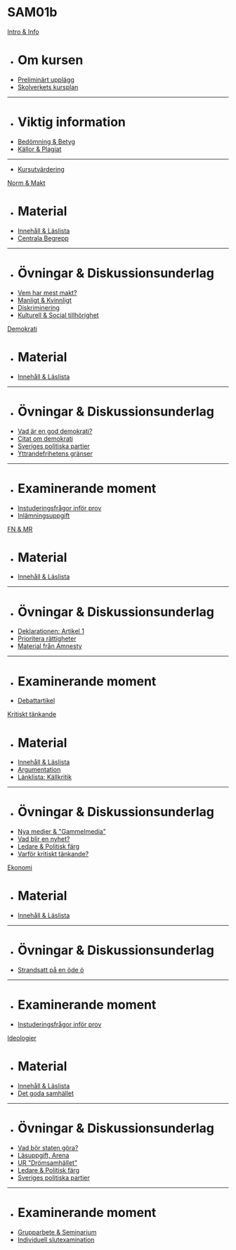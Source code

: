 <script async defer src="//hypothes.is/embed.js"></script>

# SAM01b

[Intro & Info]()

  * # Om kursen
  * [Preliminärt upplägg](1_intro/planering_kursens_upplagg.md)
  * [Skolverkets kursplan](1_intro/kursplan.md)
  - - - -
  * # Viktig information
  * [Bedömning & Betyg](1_intro/bedomning.md)
  * [Källor & Plagiat](1_intro/kallhantering.md)
  - - - -
  * [Kursutvärdering](kursutvardering.md)
  
[Norm & Makt]()

  * # Material
  * [Innehåll & Läslista](4_norm/material/innehall_laslista_norm_makt.md)
  * [Centrala Begrepp](4_norm/material/struktur_centrala_begrepp.md)
  - - - -
  * # Övningar & Diskussionsunderlag
  * [Vem har mest makt?](4_norm/diskussionsunderlag/vem_har_mest_makt.md)
  * [Manligt & Kvinnligt](4_norm/diskussionsunderlag/genus_manligt_kvinnligt_ovning.md)
  * [Diskriminering](4_norm/diskussionsunderlag/diskriminering.md)
  * [Kulturell & Social tillhörighet](4_norm/diskussionsunderlag/kulturell_och_social_tillhorighet.md)

[Demokrati]()

  * # Material
  * [Innehåll & Läslista](3_demokrati/material/innehall_laslista_demokrati.md)
  - - - -
  * # Övningar & Diskussionsunderlag
  * [Vad är en god demokrati?](3_demokrati/ovningar/demokrati_diskussionsfragor.md)
  * [Citat om demokrati](3_demokrati/ovningar/citat_tankar_demokrati.md)
  * [Sveriges politiska partier](3_demokrati/ovningar/sv_politiska_partier.md)
  * [Yttrandefrihetens gränser](3_demokrati/ovningar/yttrandefrihet_ovning.md)
  <!--  * [Die Welle (Film)](3_demokrati/ovningar/die_welle.md) -->
  - - - -
  * # Examinerande moment
  * [Instuderingsfrågor inför prov](3_demokrati/examinerande_moment/instuderingsfragor_demokrati.md)
  * [Inlämningsuppgift](3_demokrati/examinerande_moment/inlamning_demokrati.md)
  
[FN & MR]()

  * # Material
  * [Innehåll & Läslista](7_fn_mr/material/innehall_laslista_fn_mr.md)
  - - - -
  * # Övningar & Diskussionsunderlag
  * [Deklarationen: Artikel 1](7_fn_mr/diskussion_ovningar/forsta_artikeln_diskussion.md)
  * [Prioritera rättigheter](7_fn_mr/diskussion_ovningar/rattigheter_prio.md)
  * [Material från Amnesty](7_fn_mr/diskussion_ovningar/amnesty.md)
  - - - -
  * # Examinerande moment
  * [Debattartikel](7_fn_mr/examinerande_moment/debattartikel_mr.md)

[Kritiskt tänkande]()

  * # Material
  * [Innehåll & Läslista](2_kritiskt_tankande/material/innehall_laslista_kritiskt_tankande.md)
  * [Argumentation](2_kritiskt_tankande/material/argumentation.md)
  * [Länklista: Källkritik](2_kritiskt_tankande/material/kallkritik.md)
  - - - -
  * # Övningar & Diskussionsunderlag
  * [Nya medier & "Gammelmedia"](2_kritiskt_tankande/ovningar/bloggar_gammelmedia.md)
  * [Vad blir en nyhet?](2_kritiskt_tankande/ovningar/vad_blir_en_nyhet.md)
  * [Ledare & Politisk färg](2_kritiskt_tankande/ovningar/ledare_politisk_farg.md)
  * [Varför kritiskt tänkande?](2_kritiskt_tankande/ovningar/ovning_kritiskt_tankande.md)

[Ekonomi]()

  * # Material
  * [Innehåll & Läslista](5_ekonomi/material/innehall_laslista_ekonomi.md)
  - - - -
  * # Övningar & Diskussionsunderlag
  * [Strandsatt på en öde ö](5_ekonomi/ovningsuppgifter/ekonomi_ovning_ode_o.md)
  - - - -
  * # Examinerande moment
  * [Instuderingsfrågor inför prov](5_ekonomi/examinerande_moment/instuderingsfragor_ekonomi.md)

[Ideologier]()

  * # Material
  * [Innehåll & Läslista](6_ideologier/material/innehall_laslista_ideologier.md)
  * [Det goda samhället](6_ideologier/material/om_ideologierna.md)
  - - - -
  * # Övningar & Diskussionsunderlag
  * [Vad bör staten göra?](6_ideologier/ovningar/diskussionsunderlag_ideologier.md)
  * [Läsuppgift, Arena](6_ideologier/ovningar/lasning_arena_och_diskussion.md)
  * [UR "Drömsamhället"](6_ideologier/ovningar/ur_dromsamhallet.md)
  * [Ledare & Politisk färg](2_kritiskt_tankande/ovningar/ledare_politisk_farg.md)
  * [Sveriges politiska partier](3_demokrati/ovningar/sv_politiska_partier.md)
  
  - - - -
  * # Examinerande moment
  * [Grupparbete & Seminarium](6_ideologier/examinerande_moment/ideologier_grupparbete_sem.md)
  * [Individuell slutexamination](6_ideologier/examinerande_moment/ideologier_individuell_slutex.md)
  